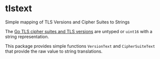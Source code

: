 # tlstext

Simple mapping of TLS Versions and Cipher Suites to Strings

The [Go TLS cipher suites and TLS versions](http://golang.org/pkg/crypto/tls/#pkg-constants) are untyped or `uint16` with a string representation.

This package provides simple functions `VersionText` and
`CipherSuiteText` that provide the raw value to string translations.

